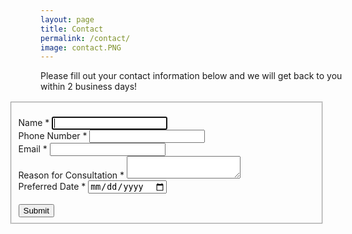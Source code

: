 ```yaml
---
layout: page
title: Contact
permalink: /contact/
image: contact.PNG
---
```


<!-- Generated from https://formkeep.com/forms/b8440cd0a45a/designer/edit on March 28, 2022 02:20 using version 2.03.21 -->
<!--
Instructions
============
You can use this HTML as a starting point for creating and styling your own form to host on your site.
It uses some basic classes from bootstrap to get you started and has links to include bootstrap and jquery.
You can remove those if you don't need them, or add additional fields yourself.
If you select the Custom Theme you can set fonts and colors, and those will get exported.
The other themes are not supported in this export feature.
If you make changes using the Form Designer you would need to re-export this HTML.
You can also dynamically embed the form so that changes made in the Form Designer show up automatically.
You only need to include jQuery if you've set any Field Rules to hide / show fields.
For details see https://formkeep.com/forms/b8440cd0a45a/setup
-->

<link rel="stylesheet" href="https://cdn.jsdelivr.net/npm/bootstrap@3.4.1/dist/css/bootstrap.min.css" integrity="sha256-bZLfwXAP04zRMK2BjiO8iu9pf4FbLqX6zitd+tIvLhE=" crossorigin="anonymous">
<script src="https://cdn.jsdelivr.net/npm/jquery@3.6.0/dist/jquery.min.js" integrity="sha256-/xUj+3OJU5yExlq6GSYGSHk7tPXikynS7ogEvDej/m4=" crossorigin="anonymous"></script>
<div class="container">
  <div class="row">
    <p>Please fill out your contact information below and we will get back to you within 2 business days!</p>
    <section class="container col-sm-8 col-sm-offset-2 col-xl-6 col-xl-offset-3 my-4" style="position:relative; left:-50px; top:2px">
        <div class="container" style="width:100%">
        <form class="" target="_self" enctype="multipart/form-data" action="https://formkeep.com/f/69c1912c797e" accept-charset="UTF-8" method="post"><input name="utf8" type="hidden" value="&#x2713;" />
          <fieldset>
            <br>
              <div class="row">
              <div class="form-group col-xs-12" id="Name__div">
              <label title="required" for="Name">Name *</label>
              <input type="text" name="Name" id="Name" required="required" autofocus="autofocus" class="form-control" />
          </div>
          </div>
              <div class="row">
              <div class="form-group col-xs-12" id="Phone_Number__div">
            <label title="required" for="Phone_Number">Phone Number *</label>
            <input type="text" name="Phone Number" id="Phone_Number" required="required" pattern="[0-9]*" inputmode="numeric" class="form-control" />
          </div>
          </div>
              <div class="row">
              <div class="form-group col-xs-12" id="Email__div">
              <label title="required" for="Email">Email *</label>
              <input type="text" name="Email" id="Email" required="required" class="form-control" />
          </div>
          </div>
              <div class="row">
              <div class="form-group col-xs-12" id="Reason_for_Consultation__div">
              <label title="required" for="Reason_for_Consultation">Reason for Consultation *</label>
              <textarea name="Reason for Consultation" id="Reason_for_Consultation" required="required" class="form-control">
</textarea>
          </div>
          </div>
              <div class="row">
              <div class="form-group col-xs-12" id="Preferred_Date__div">
              <label title="required" for="Preferred_Date">Preferred Date *</label>
              <input type="date" name="Preferred Date" id="Preferred_Date" required="required" class="form-control" />
          </div>
          </div>
          <br>
          <div style="opacity:0;position:absolute;top:0;left:-5000px;height:0;width:0">
            <label for="subscribe_b8440cd0a45a_38071"></label>
            <input name="subscribe_b8440cd0a45a_38071" value="" tabindex="-1" autocomplete="off"
                   type="email" id="email_subscribe_b8440cd0a45a_38071" placeholder="Your email here">
          </div>
          <div class="row">
            <div class="col-xs-12">
              <input type="submit" value="Submit" class="btn btn-block btn-primary" data-disable-with="Submit" />
            </div>
          </div>
        </fieldset>
</form>
      </div>
    </section>
  </div>
</div>
<!-- Generated from https://formkeep.com/forms/b8440cd0a45a/designer/edit on March 28, 2022 02:20 using version 2.03.21 -->